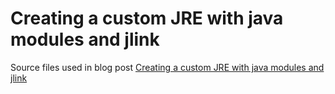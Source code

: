 # Creating a custom JRE with java modules and jlink

Source files used in blog post [Creating a custom JRE with java modules and jlink](https://blog.devgenius.io/creating-a-custom-jre-with-java-modules-and-jlink-24e2cd81716a)
